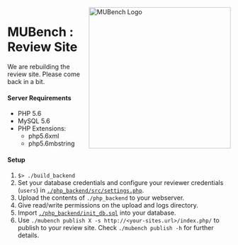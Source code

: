 <img align="right" width="320" height="320" alt="MUBench Logo" src="https://raw.githubusercontent.com/stg-tud/MUBench/master/meta/logo.png" />

# MUBench : Review Site

We are rebuilding the review site. Please come back in a bit.

#### Server Requirements

* PHP 5.6
* MySQL 5.6
* PHP Extensions:
  * php5.6xml
  * php5.6mbstring

#### Setup

1. `$> ./build_backend`
2. Set your database credentials and configure your reviewer credentials (`users`) in [`./php_backend/src/settings.php`](https://github.com/stg-tud/MUBench/blob/master/mubench.reviewsite/src/settings.php).
3. Upload the contents of `./php_backend` to your webserver.
4. Give read/write permissions on the upload and logs directory.
5. Import [`./php_backend/init_db.sql`](https://github.com/stg-tud/MUBench/blob/master/mubench.reviewsite/init_db.sql) into your database.
6. Use `./mubench publish X -s http://<your-sites.url>/index.php/` to publish to your review site. Check `./mubench publish -h` for further details.